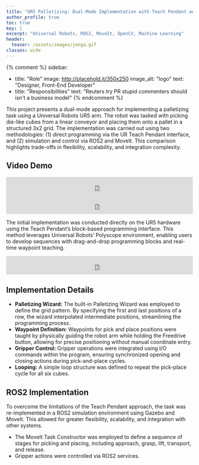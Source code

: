 ```yaml
---
title: "UR5 Palletizing: Dual-Mode Implementation with Teach Pendant and ROS2"
author_profile: true
toc: true
key: 1
excerpt: "Universal Robots, ROS2, MoveIt, OpenCV, Machine Learning"
header:
  teaser: /assets/images/jenga.gif
classes: wide
---
```


{% comment %} 
sidebar:
  - title: "Role"
    image: http://placehold.it/350x250
    image_alt: "logo"
    text: "Designer, Front-End Developer"
  - title: "Responsibilities"
    text: "Reuters try PR stupid commenters should isn't a business model"
{% endcomment %} 

This project presents a dual-mode approach for implementing a palletizing task using a Universal Robots UR5 arm. The robot was tasked with picking die-like cubes from a linear conveyor and placing them onto a pallet in a structured 3x2 grid. The implementation was carried out using two methodologies: (1) direct programming via the UR Teach Pendant interface, and (2) simulation and control via ROS2 and MoveIt. This comparison highlights trade-offs in flexibility, scalability, and integration complexity.

## Video Demo
<iframe
    width="100%"
    height="50px"
    src="https://www.youtube.com/embed/fhbBggKSfb4"
    frameborder="0"
    allow="autoplay; encrypted-media"
    allowfullscreen
>
</iframe>
<br>
<iframe
    width="100%"
    height="50px"
    src="https://www.youtube.com/embed/AFiHTUThE-w"
    frameborder="0"
    allow="autoplay; encrypted-media"
    allowfullscreen
>
</iframe>

The initial implementation was conducted directly on the UR5 hardware using the Teach Pendant’s block-based programming interface. This method leverages Universal Robots’ Polyscope environment, enabling users to develop sequences with drag-and-drop programming blocks and real-time waypoint teaching.

<iframe
    width="100%"
    height="50px"
    src="https://www.youtube.com/embed/1qIxVEyiJ3E"
    frameborder="0"
    allow="autoplay; encrypted-media"
    allowfullscreen
>
</iframe>

## Implementation Details
- <b>Palletizing Wizard:</b> The built-in Palletizing Wizard was employed to define the grid pattern. By specifying the first and last positions of a row, the wizard interpolated intermediate positions, streamlining the programming process.
- <b>Waypoint Definition:</b> Waypoints for pick and place positions were taught by physically guiding the robot arm while holding the Freedrive button, allowing for precise positioning without manual coordinate entry.
- <b>Gripper Control:</b> Gripper operations were integrated using I/O commands within the program, ensuring synchronized opening and closing actions during pick-and-place cycles.
- <b>Looping:</b> A simple loop structure was defined to repeat the pick-place cycle for all six cubes.

## ROS2 Implementation

To overcome the limitations of the Teach Pendant approach, the task was re-implemented in a ROS2 simulation environment using Gazebo and MoveIt. This allowed for greater flexibility, scalability, and integration with other systems.

- The MoveIt Task Constructor was employed to define a sequence of stages for picking and placing, including approach, grasp, lift, transport, and release.
- Gripper actions were controlled via ROS2 services.
